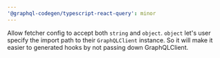 ```yaml
---
'@graphql-codegen/typescript-react-query': minor
---
```


Allow fetcher config to accept both `string` and `object`. `object` let's user specify the import path to their `GraphQLClient` instance. So it will make it easier to generated hooks by not
passing down GraphQLClient.
